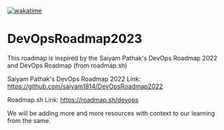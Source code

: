[![wakatime](https://wakatime.com/badge/user/fb51e98c-3adf-4260-a9c6-172a980deda7/project/ffbee301-ebc8-4b9c-82ec-b13f11aaeb79.svg)](https://wakatime.com/badge/user/fb51e98c-3adf-4260-a9c6-172a980deda7/project/ffbee301-ebc8-4b9c-82ec-b13f11aaeb79)

# DevOpsRoadmap2023
This roadmap is inspired by the Saiyam Pathak's DevOps Roadmap 2022 and DevOps Roadmap (from roadmap.sh)

Saiyam Pathak's DevOps Roadmap 2022 Link: https://github.com/saiyam1814/DevOpsRoadmap2022

Roadmap.sh Link: https://roadmap.sh/devops

We will be adding more and more resources with context to our learning from the same.
